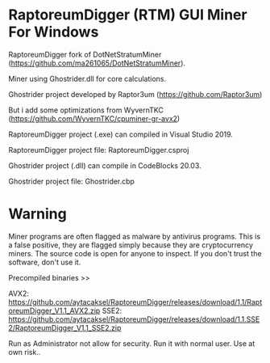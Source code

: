 # RaptoreumDigger (RTM) GUI Miner For Windows

RaptoreumDigger fork of DotNetStratumMiner (https://github.com/ma261065/DotNetStratumMiner).

Miner using Ghostrider.dll for core calculations.

Ghostrider project developed by Raptor3um (https://github.com/Raptor3um)

But i add some optimizations from WyvernTKC (https://github.com/WyvernTKC/cpuminer-gr-avx2)

RaptoreumDigger project (.exe) can compiled in Visual Studio 2019.

RaptoreumDigger project file: RaptoreumDigger.csproj

Ghostrider project (.dll) can compile in CodeBlocks 20.03.

Ghostrider project file: Ghostrider.cbp

# Warning 

Miner programs are often flagged as malware by antivirus programs. This is a false positive, they are flagged simply because they are cryptocurrency miners. The source code is open for anyone to inspect. If you don't trust the software, don't use it.

Precompiled binaries >>

AVX2: https://github.com/aytacaksel/RaptoreumDigger/releases/download/1.1/RaptoreumDigger_V1.1_AVX2.zip
SSE2: https://github.com/aytacaksel/RaptoreumDigger/releases/download/1.1.SSE2/RaptoreumDigger_V1.1_SSE2.zip

Run as Administrator not allow for security. Run it with normal user. Use at own risk..




